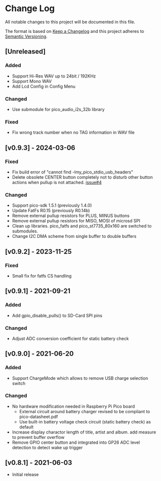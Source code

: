 # Change Log
All notable changes to this project will be documented in this file.

The format is based on [Keep a Changelog](http://keepachangelog.com/)
and this project adheres to [Semantic Versioning](http://semver.org/).

## [Unreleased]
### Added
* Support Hi-Res WAV up to 24bit / 192KHz
* Support Mono WAV
* Add Lcd Config in Config Menu

### Changed
* Use submodule for pico_audio_i2s_32b library

### Fixed
* Fix wrong track number when no TAG information in WAV file

## [v0.9.3] - 2024-03-06
### Fixed
* Fix build error of "cannot find -lmy_pico_stdio_usb_headers"
* Delete obsolete CENTER button completely not to disturb other button actions when pullup is not attached. [issue#4](https://github.com/elehobica/RPi_Pico_WAV_Player/issues/4)

### Changed
* Support pico-sdk 1.5.1 (previously 1.4.0)
* Update FatFs R0.15 (previously R0.14b)
* Remove external pullup resistors for PLUS, MINUS buttons
* Remove external pullup resistors for MISO, MOSI of microsd SPI
* Clean up libraries. pico_fatfs and pico_st7735_80x160 are switched to submodules.
* Change I2C DMA scheme from single buffer to double buffers


## [v0.9.2] - 2023-11-25
### Fixed
* Small fix for fatfs CS handling


## [v0.9.1] - 2021-09-21
### Added
* Add gpio_disable_pulls() to SD-Card SPI pins

### Changed
* Adjust ADC conversion coefficient for static battery check


## [v0.9.0] - 2021-06-20
### Added
* Support ChargeMode which allows to remove USB charge selection switch

### Changed
* No hardware modification needed in Raspberry Pi Pico board
  * External circuit around battery charger revised to be compliant to pico-datasheet.pdf
  * Use built-in battery voltage check circuit (static battery check) as default
* Increase display charactor length of title, artist and album. add measure to prevent buffer overflow
* Remove GPIO center button and integrated into GP26 ADC level detection to detect wake up trigger


## [v0.8.1] - 2021-06-03
* Initial release